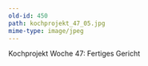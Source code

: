 ```yaml
---
old-id: 450
path: kochprojekt_47_05.jpg
mime-type: image/jpeg
---
```

Kochprojekt Woche 47:
Fertiges Gericht
